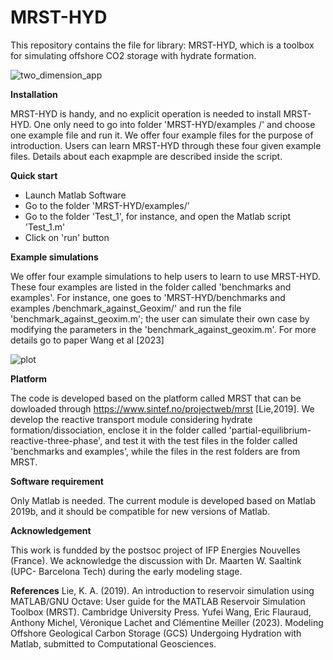 # MRST-HYD

This repository contains the file for library: MRST-HYD, which is a toolbox for simulating offshore CO2 storage with hydrate formation.

![two_dimension_app](https://github.com/wangyufei1989/MRST-HYD/assets/97456379/a1e1d7bb-699f-482d-8e5e-e61a502cde4d)

**Installation**

MRST-HYD is handy, and no explicit operation is needed to install MRST-HYD. One only need to go into folder 'MRST-HYD/examples
/' and choose one example file and run it. We offer four example files for the purpose of introduction.  Users can learn MRST-HYD through these four given example files. Details about each exapmple are described inside the script. 


**Quick start**

* Launch Matlab Software
* Go to the folder 'MRST-HYD/examples/'
* Go to the folder 'Test_1', for instance, and open the Matlab script 'Test_1.m'
* Click on 'run' button





**Example simulations**

We offer four example simulations to help users to learn to use MRST-HYD. These four examples are listed in the folder called 'benchmarks and examples'. For instance, one goes to 'MRST-HYD/benchmarks and examples
/benchmark_against_Geoxim/' and run the file 'benchmark_against_geoxim.m'; the user can simulate their own case by modifying the parameters in the 'benchmark_against_geoxim.m'. For more details go to paper Wang et al [2023]

![plot]('https://github.com/wangyufei1989/MRST-HYD/params/BENCH_geoxim.JPG')

**Platform**

The code is developed based on the platform called MRST that can be dowloaded through https://www.sintef.no/projectweb/mrst [Lie,2019]. We develop the reactive transport module considering hydrate formation/dissociation,  enclose it in the folder called 'partial-equilibrium-reactive-three-phase', and test it with the test files in the folder called 'benchmarks and examples', while the files in the rest folders are from  MRST.

**Software requirement**

Only Matlab is needed. The current module is developed based on Matlab 2019b, and it should be compatible for new versions of Matlab. 

**Acknowledgement**

This work is fundded by the postsoc project of IFP Energies Nouvelles (France). We acknowledge the discussion with Dr. Maarten W. Saaltink (UPC- Barcelona Tech) during the early modeling stage.

**References**
Lie, K. A. (2019). An introduction to reservoir simulation using MATLAB/GNU Octave: User guide for the MATLAB Reservoir Simulation Toolbox (MRST). Cambridge University Press.
Yufei Wang, Eric Flauraud, Anthony Michel, Véronique Lachet and Clémentine Meiller (2023). Modeling Offshore Geological Carbon Storage (GCS) Undergoing Hydration with Matlab, submitted to Computational Geosciences.
